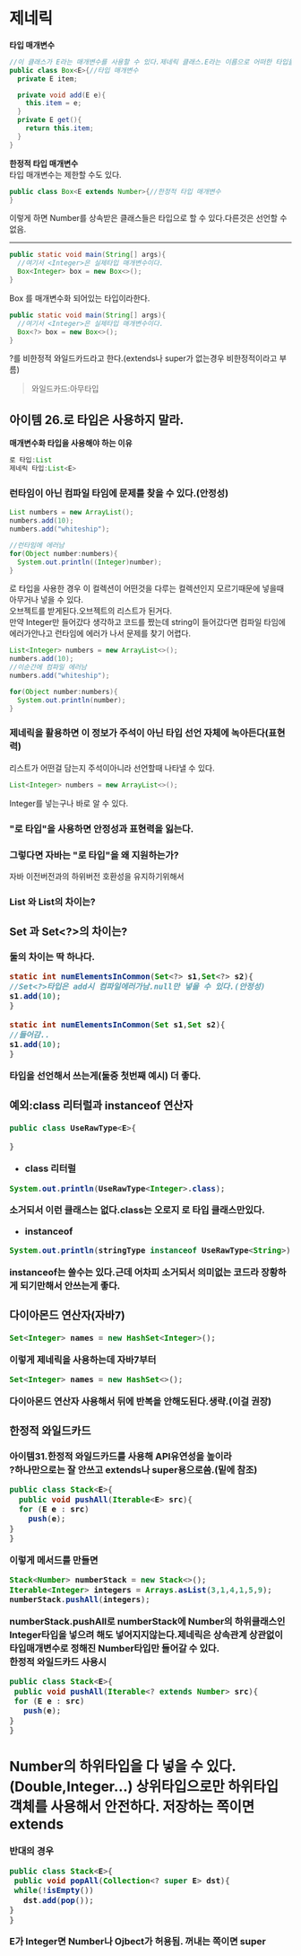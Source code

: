 # 제네릭
**타입 매개변수**
```java
//이 클래스가 E라는 매개변수를 사용할 수 있다.제네릭 클래스.E라는 이름으로 어떠한 타입을 쓰겠다.
public class Box<E>{//타입 매개변수
  private E item;

  private void add(E e){
    this.item = e;
  }
  private E get(){
    return this.item;
  }
}
```

**한정적 타입 매개변수**  
타입 매개변수는 제한할 수도 있다.
```java
public class Box<E extends Number>{//한정적 타입 매개변수
}
```
이렇게 하면 Number를 상속받은 클래스들은 타입으로 할 수 있다.다른것은 선언할 수 없음.

---

```java
public static void main(String[] args){
  //여기서 <Integer>은 실제타입 매개변수이다.
  Box<Integer> box = new Box<>();
}
```
Box<Integer> 를 매개변수화 되어있는 타입이라한다.

```java
public static void main(String[] args){
  //여기서 <Integer>은 실제타입 매개변수이다.
  Box<?> box = new Box<>();
}
```
?를 비한정적 와일드카드라고 한다.(extends나 super가 없는경우 비한정적이라고 부름)  
>와일드카드:아무타입
## 아이템 26.로 타입은 사용하지 말라.
**매개변수화 타입을 사용해야 하는 이유**
```java
로 타입:List  
제네릭 타입:List<E>
```
### 런타임이 아닌 컴파일 타임에 문제를 찾을 수 있다.(안정성)
```java
List numbers = new ArrayList();
numbers.add(10);
numbers.add("whiteship");

//런타임에 에러남
for(Object number:numbers){
  System.out.println((Integer)number);
}
```
로 타입을 사용한 경우 이 컬렉션이 어떤것을 다루는 컬렉션인지 모르기때문에 넣을때 아무거나 넣을 수 있다.  
오브젝트를 받게된다.오브젝트의 리스트가 된거다.  
만약 Integer만 들어갔다 생각하고 코드를 짰는데 string이 들어갔다면 컴파일 타임에 에러가안나고 런타임에 에러가 나서 문제를 찾기 어렵다.

```java
List<Integer> numbers = new ArrayList<>();
numbers.add(10);
//이순간에 컴파일 에러남
numbers.add("whiteship");

for(Object number:numbers){
  System.out.println(number);
}
```


### 제네릭을 활용하면 이 정보가 주석이 아닌 타입 선언 자체에 녹아든다(표현력)
리스트가 어떤걸 담는지 주석이아니라 선언할때 나타낼 수 있다.
```java
List<Integer> numbers = new ArrayList<>();
```
Integer를 넣는구나 바로 알 수 있다.
### "로 타입"을 사용하면 안정성과 표현력을 잃는다.

### 그렇다면 자바는 "로 타입"을 왜 지원하는가?
자바 이전버전과의 하위버전 호환성을 유지하기위해서
### List 와 List<Object>의 차이는?

### Set 과 Set<?>의 차이는?
둘의 차이는 딱 하나다.
```java
static int numElementsInCommon(Set<?> s1,Set<?> s2){
//Set<?>타입은 add시 컴파일에러가남.null만 넣을 수 있다.(안정성)
s1.add(10);
}
```

```java
static int numElementsInCommon(Set s1,Set s2){
//들어감..
s1.add(10);
}
```

타입을 선언해서 쓰는게(둘중 첫번째 예시) 더 좋다.
### 예외:class 리터럴과 instanceof 연산자
```java
public class UseRawType<E>{

}
```
* class 리터럴
```java
System.out.println(UseRawType<Integer>.class);
```
<Integer>소거되서 이런 클래스는 없다.class는 오로지 로 타입 클래스만있다.
* instanceof
```java
System.out.println(stringType instanceof UseRawType<String>);
```
instanceof는 쓸수는 있다.근데 어차피 소거되서 의미없는 코드라 장황하게 되기만해서 안쓰는게 좋다.


### 다이아몬드 연산자(자바7)

```java
Set<Integer> names = new HashSet<Integer>();
```
이렇게 제네릭을 사용하는데 자바7부터 
```java
Set<Integer> names = new HashSet<>();
```
다이아몬드 연산자 사용해서 뒤에 반복을 안해도된다.생략.(이걸 권장)

### 한정적 와일드카드
**아이템31.한정적 와일드카드를 사용해 API유연성을 높이라**  
?하나만으로는 잘 안쓰고 extends나 super용으로씀.(밑에 참조)
```java
public class Stack<E>{
  public void pushAll(Iterable<E> src){
  for (E e : src)
    push(e);
}
}
```
이렇게 메서드를 만들면
```java
Stack<Number> numberStack = new Stack<>();
Iterable<Integer> integers = Arrays.asList(3,1,4,1,5,9);
numberStack.pushAll(integers);
```
numberStack.pushAll로 numberStack에 Number의 하위클래스인 Integer타입을 넣으려 해도 넣어지지않는다.제네릭은 상속관계 상관없이 타입매개변수로 정해진 Number타입만 들어갈 수 있다.  
**한정적 와일드카드 사용시**
 ```java
public class Stack<E>{
  public void pushAll(Iterable<? extends Number> src){
  for (E e : src)
    push(e);
}
}
```
Number의 하위타입을 다 넣을 수 있다.(Double,Integer...)
상위타입으로만 하위타입 객체를 사용해서 안전하다.
**저장하는 쪽이면 extends**
---
반대의 경우
 ```java
public class Stack<E>{
  public void popAll(Collection<? super E> dst){
  while(!isEmpty())
    dst.add(pop());
}
}
```
E가 Integer면 Number나 Ojbect가 허용됨.
**꺼내는 쪽이면 super**